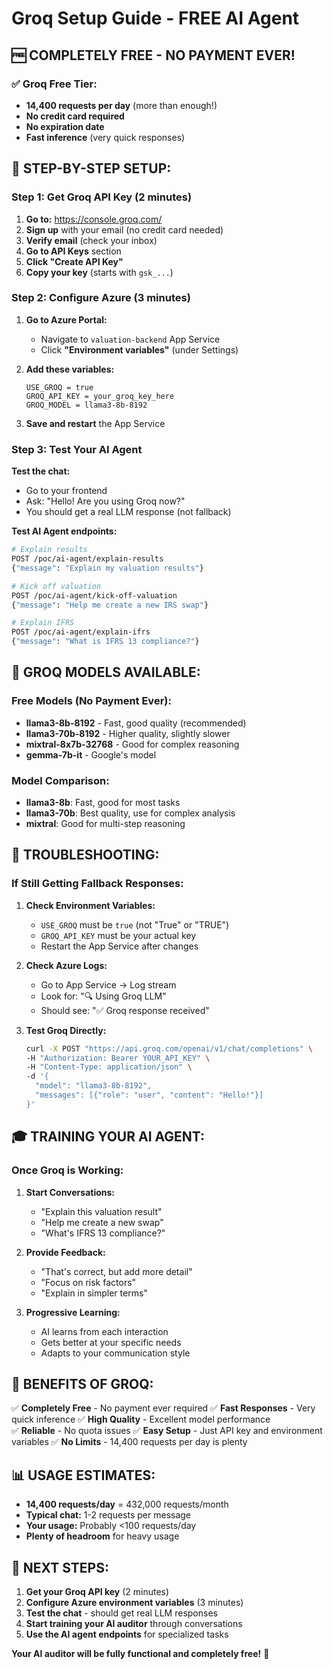 # Groq Setup Guide - FREE AI Agent

## 🆓 COMPLETELY FREE - NO PAYMENT EVER!

### ✅ Groq Free Tier:
- **14,400 requests per day** (more than enough!)
- **No credit card required**
- **No expiration date**
- **Fast inference** (very quick responses)

## 🚀 STEP-BY-STEP SETUP:

### Step 1: Get Groq API Key (2 minutes)

1. **Go to:** https://console.groq.com/
2. **Sign up** with your email (no credit card needed)
3. **Verify email** (check your inbox)
4. **Go to API Keys** section
5. **Click "Create API Key"**
6. **Copy your key** (starts with `gsk_...`)

### Step 2: Configure Azure (3 minutes)

1. **Go to Azure Portal:**
   - Navigate to `valuation-backend` App Service
   - Click **"Environment variables"** (under Settings)

2. **Add these variables:**
   ```
   USE_GROQ = true
   GROQ_API_KEY = your_groq_key_here
   GROQ_MODEL = llama3-8b-8192
   ```

3. **Save and restart** the App Service

### Step 3: Test Your AI Agent

**Test the chat:**
- Go to your frontend
- Ask: "Hello! Are you using Groq now?"
- You should get a real LLM response (not fallback)

**Test AI Agent endpoints:**
```bash
# Explain results
POST /poc/ai-agent/explain-results
{"message": "Explain my valuation results"}

# Kick off valuation
POST /poc/ai-agent/kick-off-valuation  
{"message": "Help me create a new IRS swap"}

# Explain IFRS
POST /poc/ai-agent/explain-ifrs
{"message": "What is IFRS 13 compliance?"}
```

## 🎯 GROQ MODELS AVAILABLE:

### Free Models (No Payment Ever):
- **llama3-8b-8192** - Fast, good quality (recommended)
- **llama3-70b-8192** - Higher quality, slightly slower
- **mixtral-8x7b-32768** - Good for complex reasoning
- **gemma-7b-it** - Google's model

### Model Comparison:
- **llama3-8b**: Fast, good for most tasks
- **llama3-70b**: Best quality, use for complex analysis
- **mixtral**: Good for multi-step reasoning

## 🔧 TROUBLESHOOTING:

### If Still Getting Fallback Responses:

1. **Check Environment Variables:**
   - `USE_GROQ` must be `true` (not "True" or "TRUE")
   - `GROQ_API_KEY` must be your actual key
   - Restart the App Service after changes

2. **Check Azure Logs:**
   - Go to App Service → Log stream
   - Look for: "🔍 Using Groq LLM"
   - Should see: "✅ Groq response received"

3. **Test Groq Directly:**
   ```bash
   curl -X POST "https://api.groq.com/openai/v1/chat/completions" \
   -H "Authorization: Bearer YOUR_API_KEY" \
   -H "Content-Type: application/json" \
   -d '{
     "model": "llama3-8b-8192",
     "messages": [{"role": "user", "content": "Hello!"}]
   }'
   ```

## 🎓 TRAINING YOUR AI AGENT:

### Once Groq is Working:

1. **Start Conversations:**
   - "Explain this valuation result"
   - "Help me create a new swap"
   - "What's IFRS 13 compliance?"

2. **Provide Feedback:**
   - "That's correct, but add more detail"
   - "Focus on risk factors"
   - "Explain in simpler terms"

3. **Progressive Learning:**
   - AI learns from each interaction
   - Gets better at your specific needs
   - Adapts to your communication style

## 🚀 BENEFITS OF GROQ:

✅ **Completely Free** - No payment ever required
✅ **Fast Responses** - Very quick inference
✅ **High Quality** - Excellent model performance  
✅ **Reliable** - No quota issues
✅ **Easy Setup** - Just API key and environment variables
✅ **No Limits** - 14,400 requests per day is plenty

## 📊 USAGE ESTIMATES:

- **14,400 requests/day** = 432,000 requests/month
- **Typical chat:** 1-2 requests per message
- **Your usage:** Probably <100 requests/day
- **Plenty of headroom** for heavy usage

## 🎯 NEXT STEPS:

1. **Get your Groq API key** (2 minutes)
2. **Configure Azure environment variables** (3 minutes)  
3. **Test the chat** - should get real LLM responses
4. **Start training your AI auditor** through conversations
5. **Use the AI agent endpoints** for specialized tasks

**Your AI auditor will be fully functional and completely free!** 🚀
